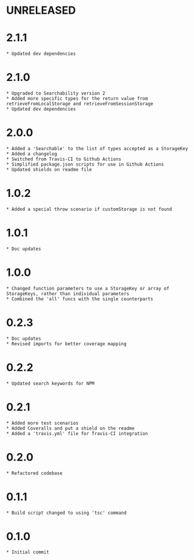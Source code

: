 # UNRELEASED

# 2.1.1
    * Updated dev dependencies

# 2.1.0
    * Upgraded to Searchability version 2
    * Added more specific types for the return value from retrieveFromLocalStorage and retrieveFromSessionStorage
    * Updated dev dependencies

# 2.0.0
    * Added a 'Searchable' to the list of types accepted as a StorageKey
    * Added a changelog
    * Switched from Travis-CI to Github Actions
    * Simplified package.json scripts for use in Github Actions
    * Updated shields on readme file

# 1.0.2
    * Added a special throw scenario if customStorage is not found

# 1.0.1
    * Doc updates

# 1.0.0
    * Changed function parameters to use a StorageKey or array of StorageKeys, rather than individual parameters
    * Combined the 'all' funcs with the single counterparts

# 0.2.3
    * Doc updates
    * Revised imports for better coverage mapping

# 0.2.2
    * Updated search keywords for NPM

# 0.2.1
    * Added more test scenarios
    * Added Coveralls and put a shield on the readme
    * Added a 'travis.yml' file for Travis-CI integration

# 0.2.0
    * Refactored codebase

# 0.1.1
    * Build script changed to using 'tsc' command

# 0.1.0
    * Initial commit
